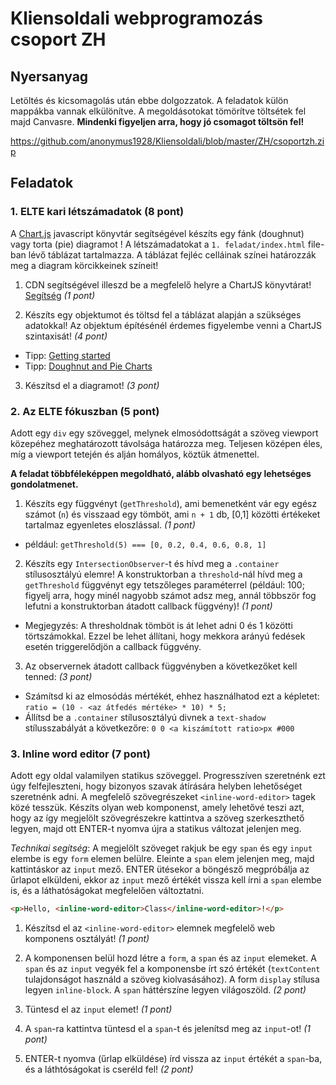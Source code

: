 # Kliensoldali webprogramozás csoport ZH

## Nyersanyag

Letöltés és kicsomagolás után ebbe dolgozzatok. A feladatok külön mappákba vannak elkülönítve. A megoldásotokat tömörítve töltsétek fel majd Canvasre. **Mindenki figyeljen arra, hogy jó csomagot töltsön fel!**

https://github.com/anonymus1928/Kliensoldali/blob/master/ZH/csoportzh.zip

## Feladatok

### 1. ELTE kari létszámadatok (8 pont)

A [Chart.js](https://www.chartjs.org/) javascript könyvtár segítségével készíts egy fánk (doughnut) vagy torta (pie) diagramot ! A létszámadatokat a ```1. feladat/index.html``` file-ban lévő táblázat tartalmazza. A táblázat fejléc celláinak színei határozzák meg a diagram körcikkeinek színeit!

1. CDN segítségével illeszd be a megfelelő helyre a ChartJS könyvtárat! [Segítség](https://www.chartjs.org/docs/latest/getting-started/) *(1 pont)*

2. Készíts egy objektumot és töltsd fel a táblázat alapján a szükséges adatokkal! Az objektum építésénél érdemes figyelembe venni a ChartJS szintaxisát! *(4 pont)*
  - Tipp: [Getting started](https://www.chartjs.org/docs/latest/getting-started/)
  - Tipp: [Doughnut and Pie Charts](https://www.chartjs.org/docs/latest/charts/doughnut.html)

3. Készítsd el a diagramot! *(3 pont)*

### 2. Az ELTE fókuszban (5 pont)

Adott egy ```div``` egy szöveggel, melynek elmosódottságát a szöveg viewport közepéhez meghatározott távolsága határozza meg. Teljesen középen éles, míg a viewport tetején és alján homályos, köztük átmenettel.

**A feladat többféleképpen megoldható, alább olvasható egy lehetséges gondolatmenet.**

1. Készíts egy függvényt (```getThreshold```), ami bemenetként vár egy egész számot (```n```) és visszaad egy tömböt, ami ```n + 1``` db, [0,1] közötti értékeket tartalmaz egyenletes eloszlással. *(1 pont)*
  - például: ```getThreshold(5) === [0, 0.2, 0.4, 0.6, 0.8, 1]```

2. Készíts egy ```IntersectionObserver```-t és hívd meg a ```.container``` stílusosztályú elemre! A konstruktorban a ```threshold```-nál hívd meg a ```getThreshold``` függvényt egy tetszőleges paraméterrel (például: 100; figyelj arra, hogy minél nagyobb számot adsz meg, annál többször fog lefutni a konstruktorban átadott callback függvény)! *(1 pont)*
  - Megjegyzés: A thresholdnak tömböt is át lehet adni 0 és 1 közötti törtszámokkal. Ezzel be lehet állítani, hogy mekkora arányú fedések esetén triggerelődjön a callback függvény.

3. Az observernek átadott callback függvényben a következőket kell tenned: *(3 pont)*
  - Számítsd ki az elmosódás mértékét, ehhez használhatod ezt a képletet: ```ratio = (10 - <az átfedés mértéke> * 10) * 5;```
  - Állítsd be a ```.container``` stílusosztályú divnek a ```text-shadow``` stílusszabályát a következőre: ```0 0 <a kiszámított ratio>px #000```


### 3. Inline word editor (7 pont)

Adott egy oldal valamilyen statikus szöveggel. Progresszíven szeretnénk ezt úgy felfejleszteni, hogy bizonyos szavak átírására helyben lehetőséget szeretnénk adni. A megfelelő szövegrészeket `<inline-word-editor>` tagek közé tesszük. Készíts olyan web komponenst, amely lehetővé teszi azt, hogy az így megjelölt szövegrészekre kattintva a szöveg szerkeszthető legyen, majd ott ENTER-t nyomva újra a statikus változat jelenjen meg.

_Technikai segítség_: A megjelölt szöveget rakjuk be egy `span` és egy `input` elembe is egy `form` elemen belülre. Eleinte a `span` elem jelenjen meg, majd kattintáskor az `input` mező. ENTER ütésekor a böngésző megpróbálja az űrlapot elküldeni, ekkor az `input` mező értékét vissza kell írni a `span` elembe is, és a láthatóságokat megfelelően változtatni.

```html
<p>Hello, <inline-word-editor>Class</inline-word-editor>!</p>
```

1. Készítsd el az `<inline-word-editor>` elemnek megfelelő web komponens osztályát! *(1 pont)*

2. A komponensen belül hozd létre a `form`, a `span` és az `input` elemeket. A `span` és az `input` vegyék fel a komponensbe írt szó értékét (`textContent` tulajdonságot használd a szöveg kiolvasásához). A form `display` stílusa legyen `inline-block`. A `span` háttérszíne legyen világoszöld. *(2 pont)*

3. Tüntesd el az `input` elemet! *(1 pont)*

4. A `span`-ra kattintva tüntesd el a `span`-t és jelenítsd meg az `input`-ot! *(1 pont)*

5. ENTER-t nyomva (űrlap elküldése) írd vissza az `input` értékét a `span`-ba, és a láthtóságokat is cseréld fel! *(2 pont)*




